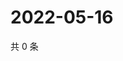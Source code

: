 # 2022-05-16

共 0 条

<!-- BEGIN WEIBO -->
<!-- 最后更新时间 Mon May 16 2022 18:24:37 GMT+0800 (China Standard Time) -->

<!-- END WEIBO -->
